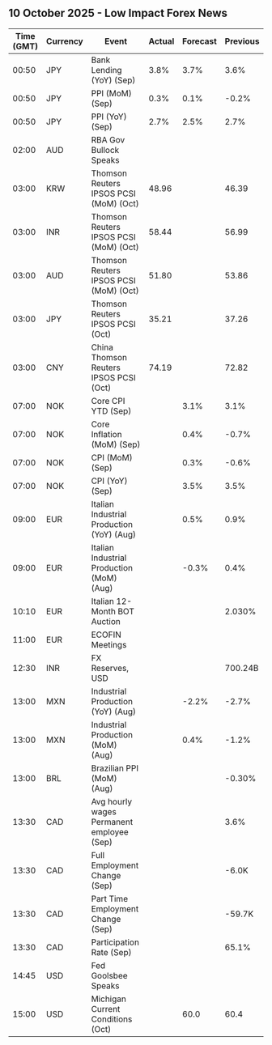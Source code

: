 ## 10 October 2025 - Low Impact Forex News

| Time (GMT) | Currency | Event | Actual | Forecast | Previous |
|------|----------|-------|--------|----------|----------|
| 00:50 | JPY | Bank Lending (YoY) (Sep) | 3.8% | 3.7% | 3.6% |
| 00:50 | JPY | PPI (MoM) (Sep) | 0.3% | 0.1% | -0.2% |
| 00:50 | JPY | PPI (YoY) (Sep) | 2.7% | 2.5% | 2.7% |
| 02:00 | AUD | RBA Gov Bullock Speaks |  |  |  |
| 03:00 | KRW | Thomson Reuters IPSOS PCSI (MoM) (Oct) | 48.96 |  | 46.39 |
| 03:00 | INR | Thomson Reuters IPSOS PCSI (MoM) (Oct) | 58.44 |  | 56.99 |
| 03:00 | AUD | Thomson Reuters IPSOS PCSI (MoM) (Oct) | 51.80 |  | 53.86 |
| 03:00 | JPY | Thomson Reuters IPSOS PCSI (Oct) | 35.21 |  | 37.26 |
| 03:00 | CNY | China Thomson Reuters IPSOS PCSI (Oct) | 74.19 |  | 72.82 |
| 07:00 | NOK | Core CPI YTD (Sep) |  | 3.1% | 3.1% |
| 07:00 | NOK | Core Inflation (MoM) (Sep) |  | 0.4% | -0.7% |
| 07:00 | NOK | CPI (MoM) (Sep) |  | 0.3% | -0.6% |
| 07:00 | NOK | CPI (YoY) (Sep) |  | 3.5% | 3.5% |
| 09:00 | EUR | Italian Industrial Production (YoY) (Aug) |  | 0.5% | 0.9% |
| 09:00 | EUR | Italian Industrial Production (MoM) (Aug) |  | -0.3% | 0.4% |
| 10:10 | EUR | Italian 12-Month BOT Auction |  |  | 2.030% |
| 11:00 | EUR | ECOFIN Meetings |  |  |  |
| 12:30 | INR | FX Reserves, USD |  |  | 700.24B |
| 13:00 | MXN | Industrial Production (YoY) (Aug) |  | -2.2% | -2.7% |
| 13:00 | MXN | Industrial Production (MoM) (Aug) |  | 0.4% | -1.2% |
| 13:00 | BRL | Brazilian PPI (MoM) (Aug) |  |  | -0.30% |
| 13:30 | CAD | Avg hourly wages Permanent employee (Sep) |  |  | 3.6% |
| 13:30 | CAD | Full Employment Change (Sep) |  |  | -6.0K |
| 13:30 | CAD | Part Time Employment Change (Sep) |  |  | -59.7K |
| 13:30 | CAD | Participation Rate (Sep) |  |  | 65.1% |
| 14:45 | USD | Fed Goolsbee Speaks |  |  |  |
| 15:00 | USD | Michigan Current Conditions (Oct) |  | 60.0 | 60.4 |
